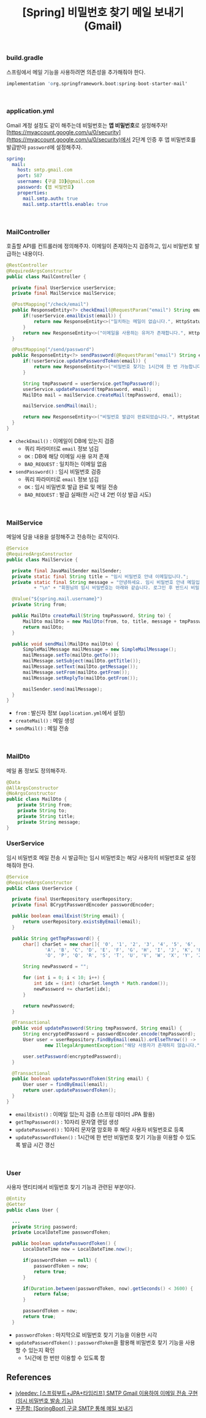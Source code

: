 ﻿---
toc: true
title:  "[Spring] 비밀번호 찾기 메일 보내기 (Gmail)"
last_modified_at:   2023-07-17
categories : Project
excerpt: ""
image: ""
sitemap :
  changefreq : weekly
  priority : 1.0
use_math: true
published: true
---

### build.gradle
스프링에서 메일 기능을 사용하려면 의존성을 추가해줘야 한다.<br>
```s
implementation 'org.springframework.boot:spring-boot-starter-mail'
```
<br>

### application.yml
Gmail 계정 설정도 같이 해주는데 비밀번호는 **앱 비밀번호**로 설정해주자!<br>
[https://myaccount.google.com/u/0/security](https://myaccount.google.com/u/0/security)에서 2단계 인증 후 앱 비밀번호를 발급받아 `password`에 설정해주자.<br>
```yml
spring:
  mail:
    host: smtp.gmail.com
    port: 587
    username: {구글 ID}@gmail.com
    password: {앱 비밀번호}
    properties:
      mail.smtp.auth: true
      mail.smtp.starttls.enable: true
```
<br>

### MailController
호출할 API를 컨트롤러에 정의해주자. 이메일이 존재하는지 검증하고, 임시 비밀번호 발급하는 내용이다.<br>
```java
@RestController
@RequiredArgsConstructor
public class MailController {

  private final UserService userService;
  private final MailService mailService;

  @PostMapping("/check/email")
  public ResponseEntity<?> checkEmail(@RequestParam("email") String email) {
      if(!userService.emailExist(email)) {
          return new ResponseEntity<>("일치하는 메일이 없습니다.", HttpStatus.BAD_REQUEST);
      }
      return new ResponseEntity<>("이메일을 사용하는 유저가 존재합니다.", HttpStatus.OK);
  }

  @PostMapping("/send/password")
  public ResponseEntity<?> sendPassword(@RequestParam("email") String email) {
      if(!userService.updatePasswordToken(email)) {
          return new ResponseEntity<>("비밀번호 찾기는 1시간에 한 번 가능합니다.", HttpStatus.BAD_REQUEST);
      }

      String tmpPassword = userService.getTmpPassword();
      userService.updatePassword(tmpPassword, email);
      MailDto mail = mailService.createMail(tmpPassword, email);

      mailService.sendMail(mail);

      return new ResponseEntity<>("비밀번호 발급이 완료되었습니다.", HttpStatus.OK);
  }
}
```
- `checkEmail()` : 이메일이 DB에 있는지 검증
  + 쿼리 파라미터로 `email` 정보 넘김
  + `OK` : DB에 해당 이메일 사용 유저 존재
  + `BAD_REQUEST` : 일치하는 이메일 없음
- `sendPassword()` : 임시 비밀번호 검증
  + 쿼리 파라미터로 `email` 정보 넘김
  + `OK` : 임시 비밀번호 발급 완료 및 메일 전송
  + `BAD_REQUEST` : 발급 실패(한 시간 내 2번 이상 발급 시도)
<br>

### MailService
메일에 담을 내용을 설정해주고 전송하는 로직이다.<br>
```java
@Service
@RequiredArgsConstructor
public class MailService {

  private final JavaMailSender mailSender;
  private static final String title = "임시 비밀번호 안내 이메일입니다.";
  private static final String message = "안녕하세요. 임시 비밀번호 안내 메일입니다. "
          + "\n" + "회원님의 임시 비밀번호는 아래와 같습니다. 로그인 후 반드시 비밀번호를 변경해주세요." + "\n";

  @Value("${spring.mail.username}")
  private String from;

  public MailDto createMail(String tmpPassword, String to) {
      MailDto mailDto = new MailDto(from, to, title, message + tmpPassword);
      return mailDto;
  }

  public void sendMail(MailDto mailDto) {
      SimpleMailMessage mailMessage = new SimpleMailMessage();
      mailMessage.setTo(mailDto.getTo());
      mailMessage.setSubject(mailDto.getTitle());
      mailMessage.setText(mailDto.getMessage());
      mailMessage.setFrom(mailDto.getFrom());
      mailMessage.setReplyTo(mailDto.getFrom());

      mailSender.send(mailMessage);
  }
}
```
- `from` : 발신자 정보 (`application.yml`에서 설정)
- `createMail()` : 메일 생성
- `sendMail()` : 메일 전송
<br>

### MailDto
메일 폼 정보도 정의해주자.<br>
```java
@Data
@AllArgsConstructor
@NoArgsConstructor
public class MailDto {
    private String from;
    private String to;
    private String title;
    private String message;
}
```

### UserService
임시 비밀번호 메일 전송 시 발급하는 임시 비밀번호는 해당 사용자의 비밀번호로 설정해줘야 한다.<br>
```java
@Service
@RequiredArgsConstructor
public class UserService {

  private final UserRepository userRepository;
  private final BCryptPasswordEncoder passwordEncoder;

  public boolean emailExist(String email) {
      return userRepository.existsByEmail(email);
  }

  public String getTmpPassword() {
      char[] charSet = new char[]{ '0', '1', '2', '3', '4', '5', '6', '7', '8', '9',
              'A', 'B', 'C', 'D', 'E', 'F', 'G', 'H', 'I', 'J', 'K', 'L', 'M', 'N',
              'O', 'P', 'Q', 'R', 'S', 'T', 'U', 'V', 'W', 'X', 'Y', 'Z'};

      String newPassword = "";

      for (int i = 0; i < 10; i++) {
          int idx = (int) (charSet.length * Math.random());
          newPassword += charSet[idx];
      }

      return newPassword;
  }

  @Transactional
  public void updatePassword(String tmpPassword, String email) {
      String encryptedPassword = passwordEncoder.encode(tmpPassword);
      User user = userRepository.findByEmail(email).orElseThrow(() ->
              new IllegalArgumentException("해당 사용자가 존재하지 않습니다."));

      user.setPassword(encryptedPassword);
  }

  @Transactional
  public boolean updatePasswordToken(String email) {
      User user = findByEmail(email);
      return user.updatePasswordToken();
  }
}
```
- `emailExist()` : 이메일 있는지 검증 (스프링 데이터 JPA 활용)
- `getTmpPassword()` : 10자리 문자열 랜덤 생성
- `updatePassword()` : 10자리 문자열 암호화 후 해당 사용자 비밀번호로 등록
- `updatePasswordToken()` : 1시간에 한 번만 비밀번호 찾기 기능을 이용할 수 있도록 발급 시간 갱신
<br>

### User
사용자 엔티티에서 비밀번호 찾기 기능과 관련된 부분이다.<br>
```java
@Entity
@Getter
public class User {

  ...
  private String password;
  private LocalDateTime passwordToken;

  public boolean updatePasswordToken() {
      LocalDateTime now = LocalDateTime.now();

      if(passwordToken == null) {
          passwordToken = now;
          return true;
      }

      if(Duration.between(passwordToken, now).getSeconds() < 3600) {
          return false;
      }

      passwordToken = now;
      return true;
  }
```
- `passwordToken` : 마지막으로 비밀번호 찾기 기능을 이용한 시각
- `updatePasswordToken()` : `passwordToken`을 활용해 비밀번호 찾기 기능을 사용할 수 있는지 확인
  + 1시간에 한 번만 이용할 수 있도록 함

## References
- [jyleedev: [스프링부트+JPA+타임리프] SMTP Gmail 이용하여 이메일 전송 구현 (임시 비밀번호 발송 기능)](https://velog.io/@jyleedev/스프링부트-SMTP-Gmail-이용하여-이메일-전송-구현-임시-비밀번호-발송-기능#개발-순서)
- [꾸준함: [SpringBoot] 구글 SMTP 통해 메일 보내기](https://jaimemin.tistory.com/2088)
